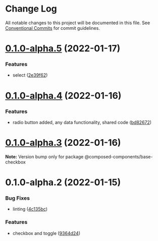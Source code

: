 # Change Log

All notable changes to this project will be documented in this file.
See [Conventional Commits](https://conventionalcommits.org) for commit guidelines.

# [0.1.0-alpha.5](https://github.com/composed-components/composed-components/compare/@composed-components/base-checkbox@0.1.0-alpha.4...@composed-components/base-checkbox@0.1.0-alpha.5) (2022-01-17)


### Features

* select ([2e39f62](https://github.com/composed-components/composed-components/commit/2e39f6271dce85d836952faaf1a5c2e010e040b1))





# [0.1.0-alpha.4](https://github.com/composed-components/composed-components/compare/@composed-components/base-checkbox@0.1.0-alpha.3...@composed-components/base-checkbox@0.1.0-alpha.4) (2022-01-16)

### Features

- radio button added, any data functionality, shared code ([bd82672](https://github.com/composed-components/composed-components/commit/bd826724416433cd8181b214df75f37b1e1afd4d))

# [0.1.0-alpha.3](https://github.com/composed-components/composed-components/compare/@composed-components/base-checkbox@0.1.0-alpha.2...@composed-components/base-checkbox@0.1.0-alpha.3) (2022-01-16)

**Note:** Version bump only for package @composed-components/base-checkbox

# 0.1.0-alpha.2 (2022-01-15)

### Bug Fixes

- linting ([4c135bc](https://github.com/composed-components/composed-components/commit/4c135bc02f455193fdea49d753cd2d713f042ff5))

### Features

- checkbox and toggle ([9364d24](https://github.com/composed-components/composed-components/commit/9364d2437ac46e585ed09fc97b7644b652c07901))
